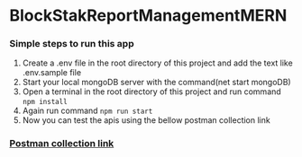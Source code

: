 # BlockStakReportManagementMERN

### Simple steps to run this app
1. Create a .env file in the root directory of this project and add the text like .env.sample file
2. Start your local mongoDB server with the command(net start mongoDB)
3. Open a terminal in the root directory of this project and run command `npm install`
4. Again run command `npm run start`
5. Now you can test the apis using the bellow postman collection link

### [Postman collection link](https://www.postman.com/spaceflight-meteorologist-40408104/workspace/blockstakreportmanagementmern/collection/29638242-b9993e4d-8f15-47e3-b4d3-a98344a33475?action=share&creator=29638242)